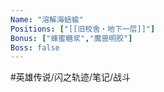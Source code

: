 ```yaml
---
Name: "溶解海蛞蝓"
Positions: ["[[旧校舍‧地下一层]]"]
Bonus: ["蜂蜜糖浆","魔兽明胶"]
Boss: false
---
```


#英雄传说/闪之轨迹/笔记/战斗